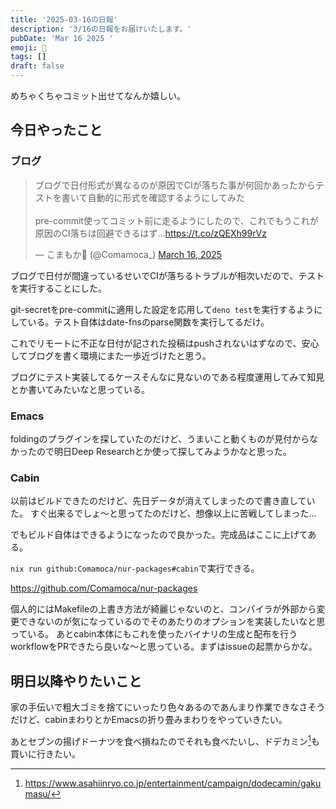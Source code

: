 ```yaml
---
title: '2025-03-16の日報'
description: '3/16の日報をお届けいたします。'
pubDate: 'Mar 16 2025 '
emoji: 🦊
tags: []
draft: false
---
```


めちゃくちゃコミット出せてなんか嬉しい。

## 今日やったこと

### ブログ

<blockquote class="twitter-tweet"><p lang="ja" dir="ltr">ブログで日付形式が異なるのが原因でCIが落ちた事が何回かあったからテストを書いて自動的に形式を確認するようにしてみた<br><br>pre-commit使ってコミット前に走るようにしたので、これでもうこれが原因のCI落ちは回避できるはず...<a href="https://t.co/zQEXh99rVz">https://t.co/zQEXh99rVz</a></p>&mdash; こまもか🦊 (@Comamoca_) <a href="https://twitter.com/Comamoca_/status/1901284291960811674?ref_src=twsrc%5Etfw">March 16, 2025</a></blockquote> <script async src="https://platform.twitter.com/widgets.js" charset="utf-8"></script>

ブログで日付が間違っているせいでCIが落ちるトラブルが相次いだので、テストを実行することにした。

git-secretをpre-commitに適用した設定を応用して`deno test`を実行するようにしている。テスト自体はdate-fnsのparse関数を実行してるだけ。

これでリモートに不正な日付が記された投稿はpushされないはずなので、安心してブログを書く環境にまた一歩近づけたと思う。

ブログにテスト実装してるケースそんなに見ないのである程度運用してみて知見とか書いてみたいなと思っている。

### Emacs

foldingのプラグインを探していたのだけど、うまいこと動くものが見付からなかったので明日Deep
Researchとか使って探してみようかなと思った。

### Cabin

以前はビルドできたのだけど、先日データが消えてしまったので書き直していた。
すぐ出来るでしょ〜と思ってたのだけど、想像以上に苦戦してしまった...

でもビルド自体はできるようになったので良かった。完成品はここに上げてある。

`nix run github:Comamoca/nur-packages#cabin`で実行できる。

https://github.com/Comamoca/nur-packages

個人的にはMakefileの上書き方法が綺麗じゃないのと、コンパイラが外部から変更できないのが気になっているのでそのあたりのオプションを実装したいなと思っている。
あとcabin本体にもこれを使ったバイナリの生成と配布を行うworkflowをPRできたら良いな〜と思っている。まずはissueの起票からかな。

## 明日以降やりたいこと

家の手伝いで粗大ゴミを捨てにいったり色々あるのであんまり作業できなさそうだけど、cabinまわりとかEmacsの折り畳みまわりをやっていきたい。

あとセブンの揚げドーナツを食べ損ねたのでそれも食べたいし、ドデカミン[^1]も買いに行きたい。

[^1]: https://www.asahiinryo.co.jp/entertainment/campaign/dodecamin/gakumasu/
